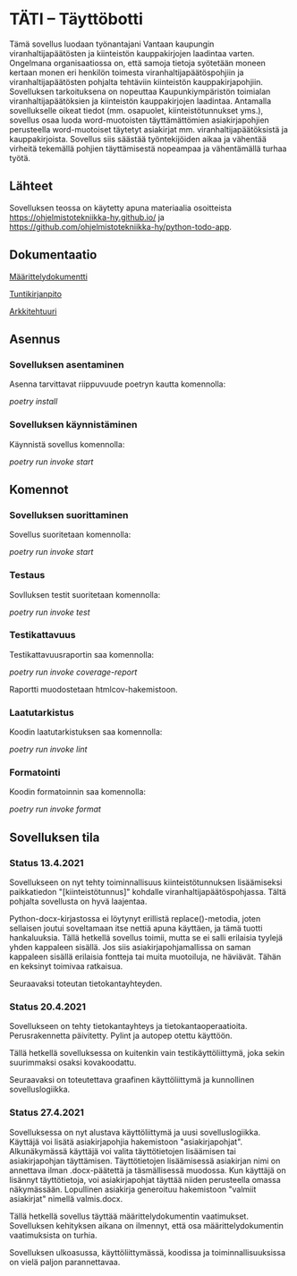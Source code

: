 # TÄTI – Täyttöbotti

Tämä sovellus luodaan työnantajani Vantaan kaupungin viranhaltijapäätösten ja kiinteistön kauppakirjojen laadintaa varten. 
Ongelmana organisaatiossa on, että samoja tietoja syötetään moneen kertaan monen eri henkilön toimesta viranhaltijapäätöspohjiin ja viranhaltijapäätösten pohjalta tehtäviin kiinteistön kauppakirjapohjiin.
Sovelluksen tarkoituksena on nopeuttaa Kaupunkiympäristön toimialan viranhaltijapäätöksien ja kiinteistön kauppakirjojen laadintaa.
Antamalla sovellukselle oikeat tiedot (mm. osapuolet, kiinteistötunnukset yms.), sovellus osaa luoda word-muotoisten täyttämättömien asiakirjapohjien perusteella word-muotoiset täytetyt asiakirjat mm. viranhaltijapäätöksistä ja kauppakirjoista. 
Sovellus siis säästää työntekijöiden aikaa ja vähentää virheitä tekemällä pohjien täyttämisestä nopeampaa ja vähentämällä turhaa työtä.


## Lähteet

Sovelluksen teossa on käytetty apuna materiaalia osoitteista https://ohjelmistotekniikka-hy.github.io/ ja https://github.com/ohjelmistotekniikka-hy/python-todo-app.


## Dokumentaatio

[Määrittelydokumentti](https://github.com/hepitk/ot-harjoitustyo/blob/master/dokumentaatio/maarittely.md)

[Tuntikirjanpito](https://github.com/hepitk/ot-harjoitustyo/blob/master/dokumentaatio/tuntikirjanpito.md)

[Arkkitehtuuri](https://github.com/hepitk/ot-harjoitustyo/blob/master/dokumentaatio/arkkitehtuuri.md)


## Asennus

### Sovelluksen asentaminen

Asenna tarvittavat riippuvuude poetryn kautta komennolla:

*poetry install*

### Sovelluksen käynnistäminen

Käynnistä sovellus komennolla:

*poetry run invoke start*


## Komennot

### Sovelluksen suorittaminen

Sovellus suoritetaan komennolla:

*poetry run invoke start*

### Testaus

Sovlluksen testit suoritetaan komennolla:

*poetry run invoke test*

### Testikattavuus

Testikattavuusraportin saa komennolla:

*poetry run invoke coverage-report*

Raportti muodostetaan htmlcov-hakemistoon.

### Laatutarkistus

Koodin laatutarkistuksen saa komennolla:

*poetry run invoke lint*

### Formatointi

Koodin formatoinnin saa komennolla:

*poetry run invoke format*


## Sovelluksen tila 

### Status 13.4.2021

Sovellukseen on nyt tehty toiminnallisuus kiinteistötunnuksen lisäämiseksi paikkatiedon "[kiinteistötunnus]" kohdalle viranhaltijapäätöspohjassa. Tältä pohjalta sovellusta on hyvä laajentaa.

Python-docx-kirjastossa ei löytynyt erillistä replace()-metodia, joten sellaisen joutui soveltamaan itse nettiä apuna käyttäen, ja tämä tuotti hankaluuksia.
Tällä hetkellä sovellus toimii, mutta se ei salli erilaisia tyylejä yhden kappaleen sisällä. Jos siis asiakirjapohjamallissa on saman kappaleen sisällä erilaisia fontteja tai muita muotoiluja, ne häviävät. Tähän en keksinyt toimivaa ratkaisua.

Seuraavaksi toteutan tietokantayhteyden.

### Status 20.4.2021

Sovellukseen on tehty tietokantayhteys ja tietokantaoperaatioita. Perusrakennetta päivitetty. Pylint ja autopep otettu käyttöön.

Tällä hetkellä sovelluksessa on kuitenkin vain testikäyttöliittymä, joka sekin suurimmaksi osaksi kovakoodattu.

Seuraavaksi on toteutettava graafinen käyttöliittymä ja kunnollinen sovelluslogiikka.

### Status 27.4.2021

Sovelluksessa on nyt alustava käyttöliittymä ja uusi sovelluslogiikka. Käyttäjä voi lisätä asiakirjapohjia hakemistoon "asiakirjapohjat". Alkunäkymässä käyttäjä voi valita täyttötietojen lisäämisen tai asiakirjapohjan täyttämisen. Täyttötietojen lisäämisessä asiakirjan nimi on annettava ilman .docx-päätettä ja täsmällisessä muodossa. Kun käyttäjä on lisännyt täyttötietoja, voi asiakirjapohjat täyttää niiden perusteella omassa näkymässään. Lopullinen asiakirja generoituu hakemistoon "valmiit asiakirjat" nimellä 
valmis.docx. 

Tällä hetkellä sovellus täyttää määrittelydokumentin vaatimukset. Sovelluksen kehityksen aikana on ilmennyt, että osa määrittelydokumentin vaatimuksista on turhia.

Sovelluksen ulkoasussa, käyttöliittymässä, koodissa ja toiminnallisuuksissa on vielä paljon parannettavaa.